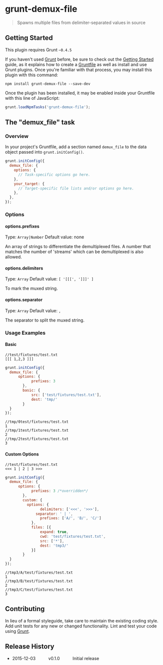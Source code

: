 # grunt-demux-file

> Spawns multiple files from delimiter-separated values in source

## Getting Started
This plugin requires Grunt `~0.4.5`

If you haven't used [Grunt](http://gruntjs.com/) before, be sure to check out the [Getting Started](http://gruntjs.com/getting-started) guide, as it explains how to create a [Gruntfile](http://gruntjs.com/sample-gruntfile) as well as install and use Grunt plugins. Once you're familiar with that process, you may install this plugin with this command:

```shell
npm install grunt-demux-file --save-dev
```

Once the plugin has been installed, it may be enabled inside your Gruntfile with this line of JavaScript:

```js
grunt.loadNpmTasks('grunt-demux-file');
```

## The "demux_file" task

### Overview
In your project's Gruntfile, add a section named `demux_file` to the data object passed into `grunt.initConfig()`.

```js
grunt.initConfig({
  demux_file: {
    options: {
      // Task-specific options go here.
    },
    your_target: {
      // Target-specific file lists and/or options go here.
    },
  },
});
```

### Options

#### options.prefixes
Type: `Array|Number`
Default value: none

An array of strings to differentiate the demultiplexed files.
A number that matches the number of 'streams' which can be demultiplexed is also allowed.

#### options.delimiters
Type: `Array`
Default value: `[ '[[[', ']]]' ]`

To mark the muxed string. 

#### options.separator
Type: `Array`
Default value: `,`

The separator to split the muxed string.

### Usage Examples

#### Basic
```
//test/fixtures/test.txt
[[[ 1,2,3 ]]]
```

```js
grunt.initConfig({
  demux_file: {
	  options: {
			prefixes: 3
		},
		basic: {
			src: ['test/fixtures/test.txt'],
			dest: 'tmp/'
		}
  }
});
```

```
//tmp/0test/fixtures/test.txt
1
//tmp/1test/fixtures/test.txt
2
//tmp/2test/fixtures/test.txt
3
```

#### Custom Options
```
//test/fixtures/test.txt
<<< 1 | 2 | 3 >>>
```

```js
grunt.initConfig({
  demux_file: {
	  options: {
			prefixes: 3 /*overridden*/
		},
		custom: {
		  options: {
				delimiters: ['<<<', '>>>'],
			  separator: ' | ',
				prefixes: ['A/', 'B/', 'C/']
			},
			files: [{
				expand: true,
				cwd: 'test/fixtures/test.txt',
				src: ['*'],
				dest: 'tmp3/'
			}]
		}
  }
});
```

```
//tmp3/A/test/fixtures/test.txt
1
//tmp3/B/test/fixtures/test.txt
2
//tmp3/C/test/fixtures/test.txt
3
```

## Contributing
In lieu of a formal styleguide, take care to maintain the existing coding style. Add unit tests for any new or changed functionality. Lint and test your code using [Grunt](http://gruntjs.com/).

## Release History
* 2015-12-03   v0.1.0   Initial release
